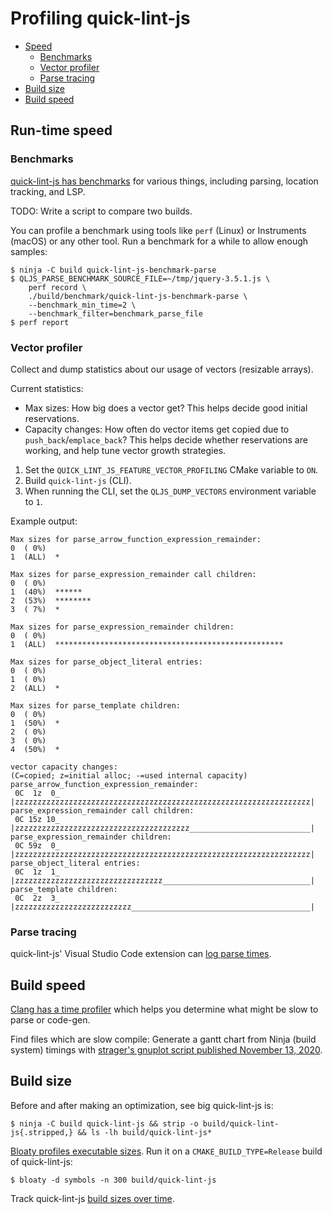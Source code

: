 # Profiling quick-lint-js

* [Speed](#run-time-speed)
  * [Benchmarks](#benchmarks)
  * [Vector profiler](#vector-profiler)
  * [Parse tracing](#parse-tracing)
* [Build size](#build-size)
* [Build speed](#build-speed)

## Run-time speed

### Benchmarks

[quick-lint-js has benchmarks](../benchmark/README.txt) for various things,
including parsing, location tracking, and LSP.

TODO: Write a script to compare two builds.

You can profile a benchmark using tools like `perf` (Linux) or Instruments
(macOS) or any other tool. Run a benchmark for a while to allow enough samples:

    $ ninja -C build quick-lint-js-benchmark-parse
    $ QLJS_PARSE_BENCHMARK_SOURCE_FILE=~/tmp/jquery-3.5.1.js \
        perf record \
        ./build/benchmark/quick-lint-js-benchmark-parse \
        --benchmark_min_time=2 \
        --benchmark_filter=benchmark_parse_file
    $ perf report

### Vector profiler

Collect and dump statistics about our usage of vectors (resizable arrays).

Current statistics:

* Max sizes: How big does a vector get? This helps decide good initial
  reservations.
* Capacity changes: How often do vector items get copied due to
  `push_back`/`emplace_back`? This helps decide whether reservations are
  working, and help tune vector growth strategies.

1. Set the `QUICK_LINT_JS_FEATURE_VECTOR_PROFILING` CMake variable to `ON`.
2. Build `quick-lint-js` (CLI).
3. When running the CLI, set the `QLJS_DUMP_VECTORS` environment variable to
   `1`.

Example output:

    Max sizes for parse_arrow_function_expression_remainder:
    0  ( 0%)
    1  (ALL)  *

    Max sizes for parse_expression_remainder call children:
    0  ( 0%)
    1  (40%)  ******
    2  (53%)  ********
    3  ( 7%)  *

    Max sizes for parse_expression_remainder children:
    0  ( 0%)
    1  (ALL)  ***************************************************

    Max sizes for parse_object_literal entries:
    0  ( 0%)
    1  ( 0%)
    2  (ALL)  *

    Max sizes for parse_template children:
    0  ( 0%)
    1  (50%)  *
    2  ( 0%)
    3  ( 0%)
    4  (50%)  *

    vector capacity changes:
    (C=copied; z=initial alloc; -=used internal capacity)
    parse_arrow_function_expression_remainder:
     0C  1z  0_ |zzzzzzzzzzzzzzzzzzzzzzzzzzzzzzzzzzzzzzzzzzzzzzzzzzzzzzzzzzzzzzzzzz|
    parse_expression_remainder call children:
     0C 15z 10_ |zzzzzzzzzzzzzzzzzzzzzzzzzzzzzzzzzzzzzzz___________________________|
    parse_expression_remainder children:
     0C 59z  0_ |zzzzzzzzzzzzzzzzzzzzzzzzzzzzzzzzzzzzzzzzzzzzzzzzzzzzzzzzzzzzzzzzzz|
    parse_object_literal entries:
     0C  1z  1_ |zzzzzzzzzzzzzzzzzzzzzzzzzzzzzzzzz_________________________________|
    parse_template children:
     0C  2z  3_ |zzzzzzzzzzzzzzzzzzzzzzzzzz________________________________________|

### Parse tracing

quick-lint-js' Visual Studio Code extension can [log parse
times](../plugin/vscode/PERFORMANCE-TRACING.md).

## Build speed

[Clang has a time
profiler](https://aras-p.info/blog/2019/01/16/time-trace-timeline-flame-chart-profiler-for-Clang/)
which helps you determine what might be slow to parse or code-gen.

Find files which are slow compile: Generate a gantt chart from Ninja (build
system) timings with [strager's gnuplot script published November 13,
2020](https://strager.net/microblog.html).

## Build size

Before and after making an optimization, see big quick-lint-js is:

    $ ninja -C build quick-lint-js && strip -o build/quick-lint-js{.stripped,} && ls -lh build/quick-lint-js*

[Bloaty profiles executable sizes](https://github.com/google/bloaty). Run it on
a `CMAKE_BUILD_TYPE=Release` build of quick-lint-js:

    $ bloaty -d symbols -n 300 build/quick-lint-js

Track quick-lint-js [build sizes over time](../tools/build-sizes/index.html).
